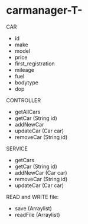 # carmanager-T-
CAR
 - id
 - make
 - model
 - price
 - first_registration
 - mileage
 - fuel
 - bodytype
 - dop
 
CONTROLLER
 - getAllCars
 - getCar (String id)
 - addNewCar
 - updateCar (Car car)
 - removeCar (String id)

SERVICE
 - getCars
 - getCar (String id)
 - addNewCar (Car car)
 - removeCar (String id)
 - updateCar (Car car)

READ and WRITE file:
 - save (Arraylist<Car>)
 - readFile (Arraylist<Car>)
